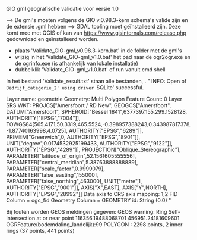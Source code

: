 GIO gml geografische validatie voor versie 1.0

==> De gml's moeten volgens de GIO v.0.98.3-kern schema's valide zijn en de extensie .gml hebben
==> GDAL tooling moet geïnstalleerd zijn. Deze komt mee met QGIS of kan van https://www.gisinternals.com/release.php gedownload en geïnstalleerd worden.

- plaats 'Validate_GIO-gml_v0.98.3-kern.bat' in de folder met de gml's
- wijzig in het 'Validate_GIO-gml_v1.0.bat' het pad naar de ogr2ogr.exe en de ogrinfo.exe (is afhankelijk van lokale installatie)
- dubbelklik 'Validate_GIO-gml_v1.0.bat' of run vanuit cmd shell

In het bestand 'Validate_result.txt' staan alle bestanden, .
"
INFO: Open of `Bedrijf_categorie_2'
      using driver `SQLite' successful.

Layer name: geometrie
Geometry: Multi Polygon
Feature Count: 0
Layer SRS WKT:
PROJCS["Amersfoort / RD New",
    GEOGCS["Amersfoort",
        DATUM["Amersfoort",
            SPHEROID["Bessel 1841",6377397.155,299.1528128,
                AUTHORITY["EPSG","7004"]],
            TOWGS84[565.4171,50.3319,465.5524,-0.398957388243,0.343987817378,-1.87740163998,4.0725],
            AUTHORITY["EPSG","6289"]],
        PRIMEM["Greenwich",0,
            AUTHORITY["EPSG","8901"]],
        UNIT["degree",0.0174532925199433,
            AUTHORITY["EPSG","9122"]],
        AUTHORITY["EPSG","4289"]],
    PROJECTION["Oblique_Stereographic"],
    PARAMETER["latitude_of_origin",52.1561605555556],
    PARAMETER["central_meridian",5.38763888888889],
    PARAMETER["scale_factor",0.9999079],
    PARAMETER["false_easting",155000],
    PARAMETER["false_northing",463000],
    UNIT["metre",1,
        AUTHORITY["EPSG","9001"]],
    AXIS["X",EAST],
    AXIS["Y",NORTH],
    AUTHORITY["EPSG","28992"]]
Data axis to CRS axis mapping: 1,2
FID Column = ogc_fid
Geometry Column = GEOMETRY
id: String (0.0)
"

Bij fouten worden GEOS meldingen gegeven:
GEOS warning: Ring Self-intersection at or near point 116356.19488068701 456951.24181609601
OGRFeature(bodemdaling_landelijk):99
  POLYGON : 2298 points, 2 inner rings (37 points, 441 points)
